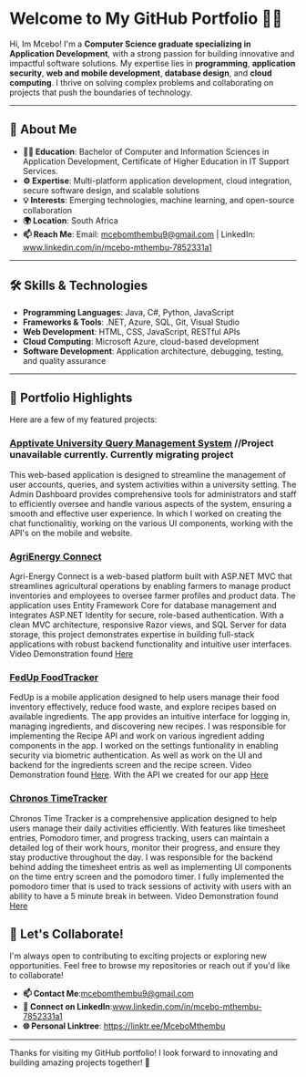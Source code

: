 # Welcome to My GitHub Portfolio 👨‍💻

Hi, Im Mcebo! I'm a **Computer Science graduate specializing in Application Development**, with a strong passion for building innovative and impactful software solutions. My expertise lies in **programming**, **application security**, **web and mobile development**, **database design**, and **cloud computing**. I thrive on solving complex problems and collaborating on projects that push the boundaries of technology.

---

## 🚀 **About Me**
- **👨‍🎓 Education**: Bachelor of Computer and Information Sciences in Application Development, Certificate of Higher Education in IT Support Services. 
- **⚙️ Expertise**: Multi-platform application development, cloud integration, secure software design, and scalable solutions  
- **💡 Interests**: Emerging technologies, machine learning, and open-source collaboration  
- **🌍 Location**: South Africa  
- **📫 Reach Me**: Email: mcebomthembu9@gmail.com | LinkedIn: www.linkedin.com/in/mcebo-mthembu-7852331a1

---

## 🛠️ **Skills & Technologies**
- **Programming Languages**: Java, C#, Python, JavaScript  
- **Frameworks & Tools**: .NET, Azure, SQL, Git, Visual Studio  
- **Web Development**: HTML, CSS, JavaScript, RESTful APIs  
- **Cloud Computing**: Microsoft Azure, cloud-based development  
- **Software Development**: Application architecture, debugging, testing, and quality assurance  

---

## 💼 **Portfolio Highlights**
Here are a few of my featured projects:


### [Apptivate University Query Management System](https://github.com/M2CEE7/University-Query-Management-System.git) //Project unavailable currently. Currently migrating project
This web-based application is designed to streamline the management of user accounts, queries, and system activities within a university setting. The Admin Dashboard provides comprehensive tools for administrators and staff to efficiently oversee and handle various aspects of the system, ensuring a smooth and effective user experience.
In which I worked on creating the chat functionalitiy, working on the various UI components, working with the API's on the mobile and website.
### [AgriEnergy Connect ](https://github.com/M2CEE7/AgriEnergyConnect.git)
Agri-Energy Connect is a web-based platform built with ASP.NET MVC that streamlines agricultural operations by enabling farmers to manage product inventories and employees to oversee farmer profiles and product data. The application uses Entity Framework Core for database management and integrates ASP.NET Identity for secure, role-based authentication. With a clean MVC architecture, responsive Razor views, and SQL Server for data storage, this project demonstrates expertise in building full-stack applications with robust backend functionality and intuitive user interfaces. Video Demonstration found [Here](https://advtechonline-my.sharepoint.com/:v:/g/personal/st10091187_vcconnect_edu_za/EYzH_gryTAVItlTOXYtsJHwBPTC6lQLDW62YPZtuKkoj-A?nav=eyJyZWZlcnJhbEluZm8iOnsicmVmZXJyYWxBcHAiOiJPbmVEcml2ZUZvckJ1c2luZXNzIiwicmVmZXJyYWxBcHBQbGF0Zm9ybSI6IldlYiIsInJlZmVycmFsTW9kZSI6InZpZXciLCJyZWZlcnJhbFZpZXciOiJNeUZpbGVzTGlua0NvcHkifX0&e=ES0T0v)

### [FedUp FoodTracker](https://github.com/M2CEE7/FedUpFoodTracker.git)
FedUp is a mobile application designed to help users manage their food inventory effectively, reduce food waste, and explore recipes based on available ingredients. The app provides an intuitive interface for logging in, managing ingredients, and discovering new recipes. I was responsible for implementing the Recipe API and work on various ingredient adding components in the app. I worked on the settings funtionality in enabling security via biometric authentication. As well as work on the UI and backend for the ingredients screen and the recipe screen. Video Demonstration found [Here](https://drive.google.com/file/d/1ekT9-cOBAvpksErMHCs5tuC7TxVMODYw/view?usp=sharing). With the API we created for our app [Here](https://github.com/M2CEE7/FedUpFoodAPI.git)
### [Chronos TimeTracker](https://github.com/M2CEE7/ChronosTimeTracker.git)
Chronos Time Tracker is a comprehensive application designed to help users manage their daily activities efficiently. With features like timesheet entries, Pomodoro timer, and progress tracking, users can maintain a detailed log of their work hours, monitor their progress, and ensure they stay productive throughout the day. I was responsible for the backend behind adding the timesheet entris as well as implementing UI components on the time entry screen and the pomodoro timer. I fully implemented the pomodoro timer that is used to track sessions of activity with users with an ability to have a 5 minute break in between. Video Demonstration found [Here](https://advtechonline-my.sharepoint.com/:v:/g/personal/st10091187_vcconnect_edu_za/EeBj42ZNZvVPhQe9APKfPCoBK4v1-cvBuvDWWIGcfJfwhw?nav=eyJyZWZlcnJhbEluZm8iOnsicmVmZXJyYWxBcHAiOiJPbmVEcml2ZUZvckJ1c2luZXNzIiwicmVmZXJyYWxBcHBQbGF0Zm9ybSI6IldlYiIsInJlZmVycmFsTW9kZSI6InZpZXciLCJyZWZlcnJhbFZpZXciOiJNeUZpbGVzTGlua0NvcHkifX0&e=tMqQ4A)

## 🌟 **Let's Collaborate!**
I'm always open to contributing to exciting projects or exploring new opportunities. Feel free to browse my repositories or reach out if you'd like to collaborate!

- **📫 Contact Me**:mcebomthembu9@gmail.com
- **🔗 Connect on LinkedIn**:www.linkedin.com/in/mcebo-mthembu-7852331a1  
- **🌐 Personal Linktree**: https://linktr.ee/MceboMthembu

---

Thanks for visiting my GitHub portfolio! I look forward to innovating and building amazing projects together! 🚀
